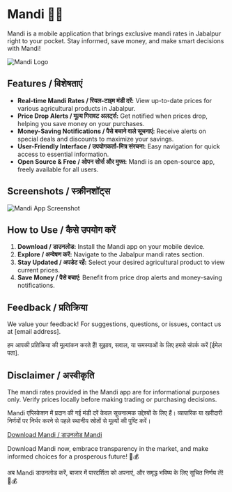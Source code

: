 # Mandi 🌾📱

Mandi is a mobile application that brings exclusive mandi rates in Jabalpur right to your pocket. Stay informed, save money, and make smart decisions with Mandi!

![Mandi Logo](mandi_logo.png)

## Features / विशेषताएं

- **Real-time Mandi Rates / रियल-टाइम मंडी दरें:** View up-to-date prices for various agricultural products in Jabalpur.
- **Price Drop Alerts / मूल्य गिरावट अलर्ट्स:** Get notified when prices drop, helping you save money on your purchases.
- **Money-Saving Notifications / पैसे बचाने वाले सूचनाएं:** Receive alerts on special deals and discounts to maximize your savings.
- **User-Friendly Interface / उपयोगकर्ता-मित्र संरचना:** Easy navigation for quick access to essential information.
- **Open Source & Free / ओपन सोर्स और मुफ्त:** Mandi is an open-source app, freely available for all users.

## Screenshots / स्क्रीनशॉट्स

![Mandi App Screenshot](mandi_screenshot.png)

## How to Use / कैसे उपयोग करें

1. **Download / डाउनलोड:** Install the Mandi app on your mobile device.
2. **Explore / अन्वेषण करें:** Navigate to the Jabalpur mandi rates section.
3. **Stay Updated / अपडेट रहें:** Select your desired agricultural product to view current prices.
4. **Save Money / पैसे बचाएं:** Benefit from price drop alerts and money-saving notifications.

## Feedback / प्रतिक्रिया

We value your feedback! For suggestions, questions, or issues, contact us at [email address].

हम आपकी प्रतिक्रिया की मूल्यांकन करते हैं! सुझाव, सवाल, या समस्याओं के लिए हमसे संपर्क करें [ईमेल पता].

## Disclaimer / अस्वीकृति

The mandi rates provided in the Mandi app are for informational purposes only. Verify prices locally before making trading or purchasing decisions.

Mandi एप्लिकेशन में प्रदान की गई मंडी दरें केवल सूचनात्मक उद्देश्यों के लिए हैं। व्यापारिक या खरीदारी निर्णयों पर निर्भर करने से पहले स्थानीय स्रोतों से मूल्यों की पुष्टि करें।

[Download Mandi / डाउनलोड Mandi](https://example.com/mandi)

Download Mandi now, embrace transparency in the market, and make informed choices for a prosperous future! 🌾💰

अब Mandi डाउनलोड करें, बाजार में पारदर्शिता को अपनाएं, और समृद्ध भविष्य के लिए सूचित निर्णय लें! 🌾💰
